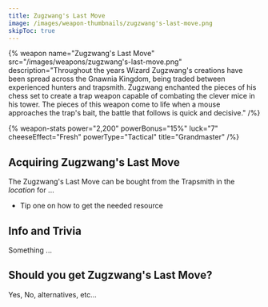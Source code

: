 ```yaml
---
title: Zugzwang's Last Move
image: /images/weapon-thumbnails/zugzwang's-last-move.png
skipToc: true
---
```


{% weapon
 name="Zugzwang's Last Move"
 src="/images/weapons/zugzwang's-last-move.png"
 description="Throughout the years Wizard Zugzwang's creations have been spread across the Gnawnia Kingdom, being traded between experienced hunters and trapsmith. Zugzwang enchanted the pieces of his chess set to create a trap weapon capable of combating the clever mice in his tower. The pieces of this weapon come to life when a mouse approaches the trap's bait, the battle that follows is quick and decisive."
/%}

{% weapon-stats
 power="2,200"
 powerBonus="15%"
 luck="7"
 cheeseEffect="Fresh"
 powerType="Tactical"
 title="Grandmaster"
/%}

## Acquiring Zugzwang's Last Move

The Zugzwang's Last Move can be bought from the Trapsmith in the *location* for ...

- Tip one on how to get the needed resource

## Info and Trivia

Something ...

## Should you get Zugzwang's Last Move?

Yes, No, alternatives, etc...
